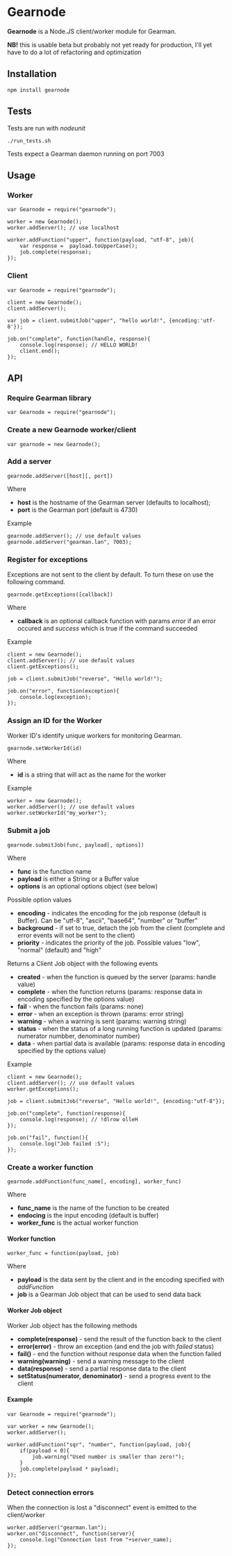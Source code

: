 # Gearnode

**Gearnode** is a Node.JS client/worker module for Gearman.

**NB!** this is usable beta but probably not yet ready for production, I'll yet have to do a lot of refactoring and optimization

## Installation

    npm install gearnode
    
## Tests

Tests are run with *nodeunit*

    ./run_tests.sh

Tests expect a Gearman daemon running on port 7003

## Usage

### Worker

    var Gearnode = require("gearnode");

    worker = new Gearnode();
    worker.addServer(); // use localhost
    
    worker.addFunction("upper", function(payload, "utf-8", job){
        var response =  payload.toUpperCase();
        job.complete(response);
    });
    
### Client

    var Gearnode = require("gearnode");

    client = new Gearnode();
    client.addServer();

    var job = client.submitJob("upper", "hello world!", {encoding:'utf-8'});

    job.on("complete", function(handle, response){
        console.log(response); // HELLO WORLD!
        client.end();
    });

## API

### Require Gearman library

    var Gearnode = require("gearnode");

### Create a new Gearnode worker/client

    var gearnode = new Gearnode();
    
### Add a server

    gearnode.addServer([host][, port])

Where

  * **host** is the hostname of the Gearman server (defaults to localhost);
  * **port** is the Gearman port (default is 4730)

Example

    gearnode.addServer(); // use default values
    gearnode.addServer("gearman.lan", 7003);
    
### Register for exceptions

Exceptions are not sent to the client by default. To turn these on use the following command. 

    gearnode.getExceptions([callback])
    
Where

  * **callback** is an optional callback function with params *error* if an error occured and *success* which is true if the command succeeded

Example

    client = new Gearnode();
    client.addServer(); // use default values
    client.getExceptions();
    
    job = client.submitJob("reverse", "Hello world!");
    
    job.on("error", function(exception){
        console.log(exception);
    });
    
### Assign an ID for the Worker

Worker ID's identify unique workers for monitoring Gearman. 

    gearnode.setWorkerId(id)
    
Where

  * **id** is a string that will act as the name for the worker

Example

    worker = new Gearnode();
    worker.addServer(); // use default values
    worker.setWorkerId("my_worker");

### Submit a job

    gearnode.submitJob(func, payload[, options])
    
Where

  * **func** is the function name
  * **payload** is either a String or a Buffer value
  * **options** is an optional options object (see below)
  
Possible option values

  * **encoding** - indicates the encoding for the job response (default is Buffer). Can be "utf-8", "ascii", "base64", "number" or "buffer"
  * **background** - if set to true, detach the job from the client (complete and error events will not be sent to the client)
  * **priority** - indicates the priority of the job. Possible values "low", "normal" (default) and "high"
  
Returns a Client Job object with the following events

  * **created** - when the function is queued by the server (params: handle value) 
  * **complete** - when the function returns (params: response data in encoding specified by the options value)
  * **fail** - when the function fails (params: none)
  * **error** - when an exception is thrown (params: error string)
  * **warning** - when a warning is sent (params: warning string)
  * **status** - when the status of a long running function is updated (params: numerator numbber, denominator number)
  * **data** - when partial data is available (params: response data in encoding specified by the options value)
  
Example

    client = new Gearnode();
    client.addServer(); // use default values
    worker.getExceptions();
    
    job = client.submitJob("reverse", "Hello world!", {encoding:"utf-8"});
    
    job.on("complete", function(response){
        console.log(response); // !dlrow olleH
    });
    
    job.on("fail", function(){
        console.log("Job failed :S");
    });
    
### Create a worker function

    gearnode.addFunction(func_name[, encoding], worker_func)
    
Where

  * **func_name** is the name of the function to be created
  * **endocing** is the input encoding (default is buffer)
  * **worker_func** is the actual worker function

#### Worker function

    worker_func = function(payload, job)
    
Where

  * **payload** is the data sent by the client and in the encoding specified with *addFunction*
  * **job** is a Gearman Job object that can be used to send data back
  
#### Worker Job object

Worker Job object has the following methods

  * **complete(response)** - send the result of the function back to the client
  * **error(error)** - throw an exception (and end the job with *failed* status)
  * **fail()** - end the function without response data when the function failed
  * **warning(warning)** - send a warning message to the client
  * **data(response)** - send a partial response data to the client
  * **setStatus(numerator, denominator)** - send a progress event to the client
  
#### Example

    var Gearnode = require("gearnode");
    
    var worker = new Gearnode();
    worker.addServer();
    
    worker.addFunction("sqr", "number", function(payload, job){
        if(payload < 0){
            job.warning("Used number is smaller than zero!");
        }
        job.complete(payload * payload);
    });

### Detect connection errors

When the connection is lost a "disconnect" event is emitted to the client/worker

    worker.addServer("gearman.lan");
    worker.on("disconnect", function(server){
        console.log("Connection lost from "+server_name);
    });